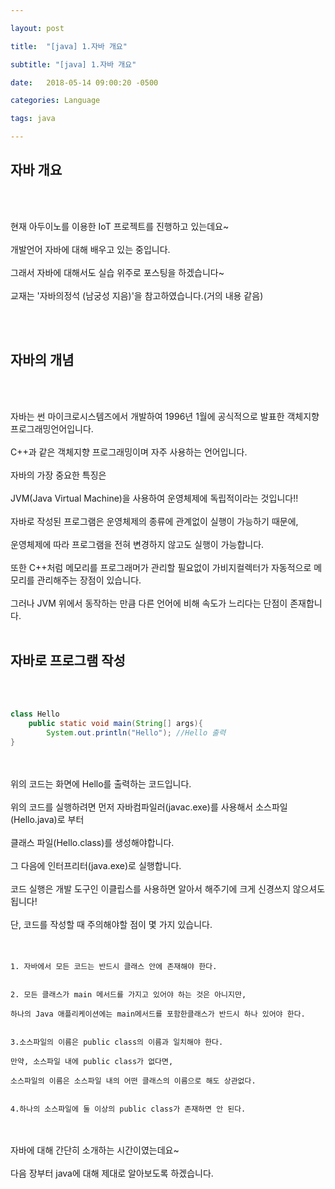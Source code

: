 ```yaml
---

layout: post

title:  "[java] 1.자바 개요"

subtitle: "[java] 1.자바 개요"

date:   2018-05-14 09:00:20 -0500

categories: Language

tags: java

---
```


## 자바 개요

<br>
<br>

현재 아두이노를 이용한 IoT 프로젝트를 진행하고 있는데요~ 
<br>
<br>
개발언어 자바에 대해 배우고 있는 중입니다.
<br>
<br>
그래서 자바에 대해서도 실습 위주로 포스팅을 하겠습니다~
<br>
<br>
교재는 '자바의정석 (남궁성 지음)'을 참고하였습니다.(거의 내용 같음)

<br>
<br>

## 자바의 개념

<br>
<br>

자바는 썬 마이크로시스템즈에서 개발하여 1996년 1월에 공식적으로 발표한 객체지향 프로그래밍언어입니다.
<br>
<br>
C++과 같은 객체지향 프로그래밍이며 자주 사용하는 언어입니다.
<br>
<br>
자바의 가장 중요한 특징은
<br>
<br>
JVM(Java Virtual Machine)을 사용하여 운영체제에 독립적이라는 것입니다!!
<br>
<br>
자바로 작성된 프로그램은 운영체제의 종류에 관계없이 실행이 가능하기 때문에,
<br>
<br>
운영체제에 따라 프로그램을 전혀 변경하지 않고도 실행이 가능합니다.
<br>
<br>
또한 C++처럼 메모리를 프로그래머가 관리할 필요없이 가비지컬렉터가 자동적으로 메모리를 관리해주는
장점이 있습니다.
<br>
<br>
그러나 JVM 위에서 동작하는 만큼 다른 언어에 비해 속도가 느리다는 단점이 존재합니다.
<br>
<br>

## 자바로 프로그램 작성

<br>
<br>

```java
class Hello
	public static void main(String[] args){
		System.out.println("Hello"); //Hello 출력
}
```

<br>
<br>
위의 코드는 화면에 Hello를 출력하는 코드입니다.
<br>
<br>
위의 코드를 실행하려면 먼저 자바컴파일러(javac.exe)를 사용해서 소스파일(Hello.java)로 부터
<br>
<br>
클래스 파일(Hello.class)를 생성해야합니다.
<br>
<br>
그 다음에 인터프리터(java.exe)로 실행합니다.
<br>
<br>
코드 실행은 개발 도구인 이클립스를 사용하면 알아서 해주기에 크게 신경쓰지 않으셔도 됩니다!
<br>
<br>
단, 코드를 작성할 때 주의해야할 점이 몇 가지 있습니다.
<br>
<br>
<br>

```
1. 자바에서 모든 코드는 반드시 클래스 안에 존재해야 한다.


2. 모든 클래스가 main 메서드를 가지고 있어야 하는 것은 아니지만,

하나의 Java 애플리케이션에는 main메서드를 포함한클래스가 반드시 하나 있어야 한다.


3.소스파일의 이름은 public class의 이름과 일치해야 한다.

만약, 소스파일 내에 public class가 없다면, 

소스파일의 이름은 소스파일 내의 어떤 클래스의 이름으로 해도 상관없다.


4.하나의 소스파일에 둘 이상의 public class가 존재하면 안 된다.
```

<br>
<br>
자바에 대해 간단히 소개하는 시간이였는데요~
<br>
<br>
다음 장부터 java에 대해 제대로 알아보도록 하겠습니다.

